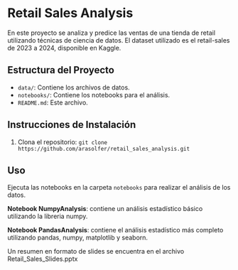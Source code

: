 # Retail Sales Analysis

En este proyecto se analiza y predice las ventas de una tienda de retail utilizando técnicas de ciencia de datos.
El dataset utilizado es el retail-sales de 2023 a 2024, disponible en Kaggle. 

## Estructura del Proyecto

- `data/`: Contiene los archivos de datos.
- `notebooks/`: Contiene los notebooks para el análisis.
- `README.md`: Este archivo.

## Instrucciones de Instalación

1. Clona el repositorio: `git clone https://github.com/arasolfer/retail_sales_analysis.git`

## Uso

Ejecuta las notebooks en la carpeta `notebooks` para realizar el análisis de los datos.

**Notebook NumpyAnalysis**: contiene un análisis estadístico básico utilizando la libreria numpy.

**Notebook PandasAnalysis**: contiene el análisis estadístico más completo utilizando pandas, numpy, matplotlib y seaborn.

Un resumen en formato de slides se encuentra en el archivo Retail_Sales_Slides.pptx